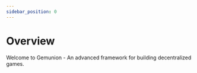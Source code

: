 ```yaml
---
sidebar_position: 0
---
```


# Overview

Welcome to Gemunion - An advanced framework for building decentralized games.


